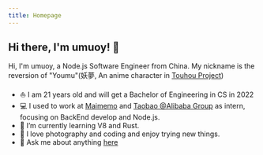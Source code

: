 ```yaml
---
title: Homepage
---
```


## Hi there, I'm umuoy! 👋

Hi, I'm umuoy, a Node.js Software Engineer from China. My nickname is the reversion of "Youmu"(妖夢, An anime character in [Touhou Project](https://en.wikipedia.org/wiki/Touhou_Project))
- ⛵ I am 21 years old and will get a Bachelor of Engineering in CS in 2022
- 💻 I used to work at [Maimemo](https://www.maimemo.com/) and [Taobao @Alibaba Group](https://tech.taobao.org/) as intern, focusing on BackEnd develop and Node.js.
- 🌱 I’m currently learning V8 and Rust.
- 🐧 I love photography and coding and enjoy trying new things.
- 💬 Ask me about anything [here](https://github.com/umuoy1/umuoy1/issues)
